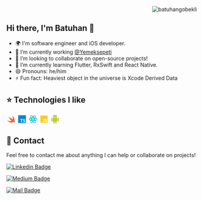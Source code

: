 
<p align="right"> <img src="https://komarev.com/ghpvc/?username=batuhangobekli" alt="batuhangobekli" /> </p>

## Hi there, I'm Batuhan 👋 
- 🌍  I'm software engineer and iOS developer.
- 🔭  I’m currently working [@Yemeksepeti](https://yemeksepeti.com)
- 👯  I’m looking to collaborate on open-source projects!
- 🌱  I’m currently learning Flutter, RxSwift and React Native.
- 😄  Pronouns: he/him
- ⚡   Fun fact: Heaviest object in the universe is Xcode Derived Data

## ⭐️ Technologies I like
<p align="left">
<img src="https://github.com/PKief/vscode-material-icon-theme/blob/master/icons/swift.svg" alt="swift" width="25" height="25" />
<img src="https://github.com/PKief/vscode-material-icon-theme/blob/master/icons/typescript.svg" alt="typescript" width="25" height="25" />
<img src="https://github.com/PKief/vscode-material-icon-theme/blob/master/icons/react.svg" alt="reacy" width="25" height="25" />
<img src="https://github.com/PKief/vscode-material-icon-theme/blob/master/icons/javascript.svg" alt="javascript" width="25" height="25" />
<img src="https://github.com/PKief/vscode-material-icon-theme/blob/master/icons/android.svg" alt="android" width="25" height="25" />

## 📌 Contact
Feel free to contact me about anything I can help or collaborate on projects!<br>

[![Linkedin Badge](https://img.shields.io/badge/linkedin-%230077B5.svg?&style=for-the-badge&logo=linkedin&logoColor=white)](https://www.linkedin.com/in/batuhan-göbekli-660161203/)

[![Medium Badge](https://img.shields.io/badge/medium-%230054B5.svg?&style=for-the-badge&logo=medium&logoColor=white)](https://batuhangobekli.medium.com)

[![Mail Badge](https://img.shields.io/badge/email-c14438?style=for-the-badge&logo=Gmail&logoColor=white&link=mailto:batuhangobekli@gmail.com)](mailto:batuhangobekli@gmail.com)


